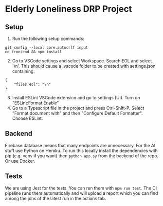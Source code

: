 # Elderly Loneliness DRP Project

## Setup
1. Run the following setup commands:
```
git config --local core.autocrlf input
cd frontend && npm install
```
2. Go to VSCode settings and select Workspace. Search EOL and select '\n'. This should cause a .vscode folder to be created with settings.json containing:
```
{
    "files.eol": "\n"
}
```
3. Install ESLint VSCode extension and go to settings (UI). Turn on "ESLint:Format Enable"
4. Go to a Typescript file in the project and press Ctrl-Shift-P. Select "Format document with" and then "Configure Default Formatter". Choose ESLint.

## Backend
Firebase database means that many endpoints are unnecessary. For the AI stuff use Python on Heroku. To run this locally install the dependencies with pip (e.g. venv if you want) then `python app.py` from the backend of the repo. Or use Docker.

## Tests
We are using Jest for the tests. You can run them with `npm run test`. The CI pipeline runs them automatically and will upload a report which you can find among the jobs of the latest run in the actions tab.

